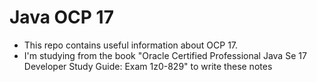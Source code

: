 # Java OCP 17

- This repo contains useful information about OCP 17.
- I'm studying from the book "Oracle Certified Professional Java Se 17 Developer Study Guide: Exam 1z0-829" to write these notes
